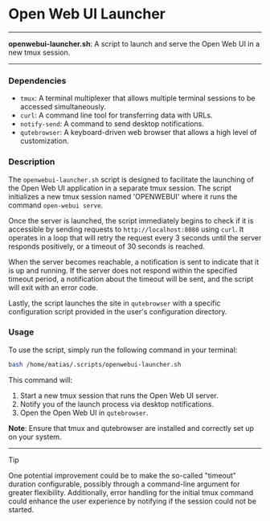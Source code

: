 # Open Web UI Launcher

---

**openwebui-launcher.sh**: A script to launch and serve the Open Web UI in a new tmux session.

---

### Dependencies

- `tmux`: A terminal multiplexer that allows multiple terminal sessions to be accessed simultaneously.
- `curl`: A command line tool for transferring data with URLs.
- `notify-send`: A command to send desktop notifications.
- `qutebrowser`: A keyboard-driven web browser that allows a high level of customization.

### Description

The `openwebui-launcher.sh` script is designed to facilitate the launching of the Open Web UI application in a separate tmux session. The script initializes a new tmux session named 'OPENWEBUI' where it runs the command `open-webui serve`.

Once the server is launched, the script immediately begins to check if it is accessible by sending requests to `http://localhost:8080` using `curl`. It operates in a loop that will retry the request every 3 seconds until the server responds positively, or a timeout of 30 seconds is reached.

When the server becomes reachable, a notification is sent to indicate that it is up and running. If the server does not respond within the specified timeout period, a notification about the timeout will be sent, and the script will exit with an error code.

Lastly, the script launches the site in `qutebrowser` with a specific configuration script provided in the user's configuration directory.

### Usage

To use the script, simply run the following command in your terminal:

```bash
bash /home/matias/.scripts/openwebui-launcher.sh
```

This command will:

1. Start a new tmux session that runs the Open Web UI server.
2. Notify you of the launch process via desktop notifications.
3. Open the Open Web UI in `qutebrowser`.

**Note**: Ensure that tmux and qutebrowser are installed and correctly set up on your system.

---

> [!TIP]  
> One potential improvement could be to make the so-called "timeout" duration configurable, possibly through a command-line argument for greater flexibility. Additionally, error handling for the initial tmux command could enhance the user experience by notifying if the session could not be started.